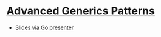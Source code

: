 # [Advanced Generics Patterns](https://www.gophercon.com/agenda/session/1341856)

- [Slides via Go presenter](https://github.com/Merovius/go-talks/tree/master)